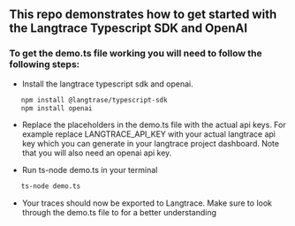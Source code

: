 ## This repo demonstrates how to get started with the Langtrace Typescript SDK and OpenAI

### To get the demo.ts file working you will need to follow the following steps:

*  Install the langtrace typescript sdk and openai.
```sh
   npm install @langtrase/typescript-sdk
   npm install openai
```

* Replace the placeholders in the demo.ts file with the actual api keys. For example replace LANGTRACE_API_KEY with your actual langtrace api key which you can generate in your langtrace project dashboard. Note that you will also need an openai api key.

* Run ts-node demo.ts in your terminal

```sh
   ts-node demo.ts
```
* Your traces should now be exported to Langtrace. Make sure to look through the demo.ts file to for a better understanding